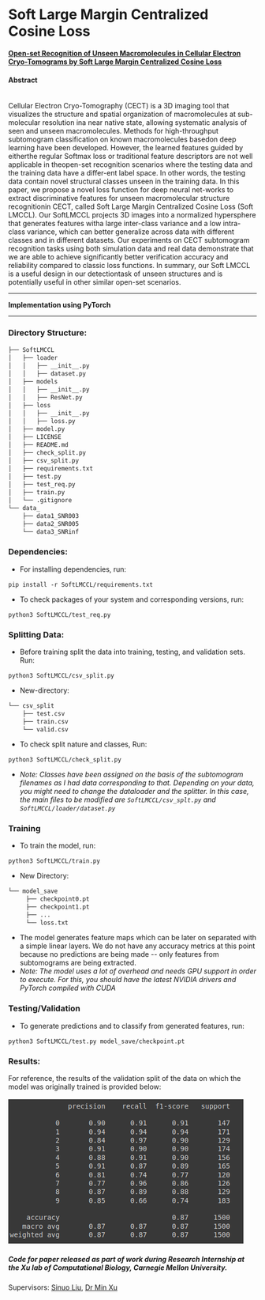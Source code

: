 # Soft Large Margin Centralized Cosine Loss 
**[Open-set Recognition of Unseen Macromolecules in Cellular Electron Cryo-Tomograms by Soft Large Margin Centralized Cosine Loss](https://bmvc2019.org/wp-content/uploads/papers/0347-paper.pdf)**

#### Abstract
<br>Cellular  Electron  Cryo-Tomography  (CECT)  is  a  3D  imaging  tool  that  visualizes the structure and spatial organization of macromolecules at sub-molecular resolution ina near native state,  allowing systematic analysis of seen and unseen macromolecules. Methods for high-throughput subtomogram classification on known macromolecules basedon deep learning have been developed.  However, the learned features guided by eitherthe regular Softmax loss or traditional feature descriptors are not well applicable in theopen-set recognition scenarios where the testing data and the training data have a differ-ent label space.  In other words, the testing data contain novel structural classes unseen in the training data.  In this paper, we propose a novel loss function for deep neural net-works to extract discriminative features for unseen macromolecular structure recognitionin CECT, called Soft Large Margin Centralized Cosine Loss (Soft LMCCL). Our SoftLMCCL projects 3D images into a normalized hypersphere that generates features witha large inter-class variance and a low intra-class variance, which can better generalize across data with different classes and in different datasets.  Our experiments on CECT subtomogram recognition tasks using both simulation data and real data demonstrate that we are able to achieve significantly better verification accuracy and reliability compared to classic loss functions. In summary, our Soft LMCCL is a useful design in our detectiontask of unseen structures and is potentially useful in other similar open-set scenarios.
___

**Implementation using PyTorch**
___

### Directory Structure:
```
├── SoftLMCCL
│   ├── loader
│   │   ├── __init__.py
│   │   ├── dataset.py
│   ├── models
│   │   ├── __init__.py
│   │   ├── ResNet.py
│   ├── loss
│   │   ├── __init__.py
│   │   ├── loss.py
│   ├── model.py
│   ├── LICENSE
│   ├── README.md
│   ├── check_split.py
│   ├── csv_split.py
│   ├── requirements.txt
│   ├── test.py
│   ├── test_req.py
│   ├── train.py
│   └── .gitignore
└── data_
    ├── data1_SNR003
    ├── data2_SNR005
    └── data3_SNRinf
```

### Dependencies:
- For installing dependencies, run:
```
pip install -r SoftLMCCL/requirements.txt
```
- To check packages of your system and corresponding versions, run:
```
python3 SoftLMCCL/test_req.py
```
### Splitting Data:
- Before training split the data into training, testing, and validation sets. Run:
```
python3 SoftLMCCL/csv_split.py
```
- New-directory:
```
└── csv_split
    ├── test.csv
    ├── train.csv
    └── valid.csv
```
- To check split nature and classes, Run:
```
python3 SoftLMCCL/check_split.py
```
- *Note: Classes have been assigned on the basis of the subtomogram filenames as I had data corresponding to that. Depending on your data, you might need to change the dataloader and the splitter. In this case, the main files to be modified are ```SoftLMCCL/csv_splt.py``` and ```SoftLMCCL/loader/dataset.py```*

### Training
- To train the model, run:
```
python3 SoftLMCCL/train.py
```
- New Directory:
```
└── model_save
     ├── checkpoint0.pt
     ├── checkpoint1.pt
     ├── ...
     └── loss.txt
```
- The model generates feature maps which can be later on separated with a simple linear layers. We do not have any accuracy metrics at this point because no predictions are being made -- only features from subtomograms are being extracted.
- *Note: The model uses a lot of overhead and needs GPU support in order to execute. For this, you should have the latest NVIDIA drivers and PyTorch compiled with CUDA*

### Testing/Validation
- To generate predictions and to classify from generated features, run:
```
python3 SoftLMCCL/test.py model_save/checkpoint.pt
```
### Results:
For reference, the results of the validation split of the data on which the model was originally trained is provided below:
<br>
<br>
![Report](report.png?raw=true "Classification Report")

##### Code for paper released as part of work during Research Internship at the Xu lab of Computational Biology, Carnegie Mellon University.
Supervisors: [Sinuo Liu](https://scholar.google.com/citations?user=EVMvLssAAAAJ&hl=zh-CN), [Dr Min Xu](https://scholar.google.com/citations?user=Y3Cqt0cAAAAJ&hl=en)


